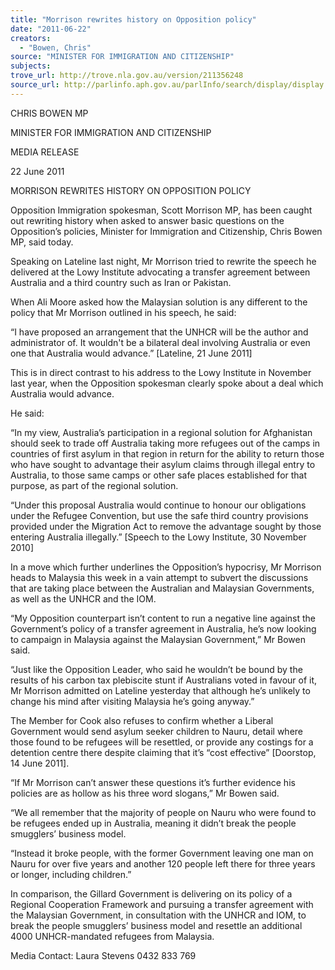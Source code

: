 ```yaml
---
title: "Morrison rewrites history on Opposition policy"
date: "2011-06-22"
creators:
  - "Bowen, Chris"
source: "MINISTER FOR IMMIGRATION AND CITIZENSHIP"
subjects:
trove_url: http://trove.nla.gov.au/version/211356248
source_url: http://parlinfo.aph.gov.au/parlInfo/search/display/display.w3p;query=Id%3A%22media/pressrel/863532%22
---
```


 CHRIS BOWEN MP 

 MINISTER FOR IMMIGRATION AND CITIZENSHIP   

 MEDIA RELEASE 

 22 June 2011 

 MORRISON REWRITES HISTORY ON OPPOSITION POLICY   

 Opposition Immigration spokesman, Scott Morrison MP, has been caught out  rewriting history when asked to answer basic questions on the Opposition’s policies,  Minister for Immigration and Citizenship, Chris Bowen MP, said today.   

 Speaking on Lateline last night, Mr Morrison tried to rewrite the speech he delivered  at the Lowy Institute advocating a transfer agreement between Australia and a third  country such as Iran or Pakistan.   

 When Ali Moore asked how the Malaysian solution is any different to the policy that  Mr Morrison outlined in his speech, he said:   

 “I have proposed an arrangement that the UNHCR will be the author and  administrator of. It wouldn't be a bilateral deal involving Australia or even one that  Australia would advance.” [Lateline, 21 June 2011]   

 This is in direct contrast to his address to the Lowy Institute in November last year,  when the Opposition spokesman clearly spoke about a deal which Australia would  advance.   

 He said:   

 “In my view, Australia’s participation in a regional solution for Afghanistan should  seek to trade off Australia taking more refugees out of the camps in countries of first  asylum in that region in return for the ability to return those who have sought to  advantage their asylum claims through illegal entry to Australia, to those same  camps or other safe places established for that purpose, as part of the regional  solution.    

 “Under this proposal Australia would continue to honour our obligations under the  Refugee Convention, but use the safe third country provisions provided under the  Migration Act to remove the advantage sought by those entering Australia illegally.”  [Speech to the Lowy Institute, 30 November 2010]   

 In a move which further underlines the Opposition’s hypocrisy, Mr Morrison heads to  Malaysia this week in a vain attempt to subvert the discussions that are taking place  between the Australian and Malaysian Governments, as well as the UNHCR and the  IOM.   

 “My Opposition counterpart isn’t content to run a negative line against the  Government’s policy of a transfer agreement in Australia, he’s now looking to  campaign in Malaysia against the Malaysian Government,” Mr Bowen said.   

 “Just like the Opposition Leader, who said he wouldn’t be bound by the results of his  carbon tax plebiscite stunt if Australians voted in favour of it, Mr Morrison admitted on  Lateline yesterday that although he’s unlikely to change his mind after visiting  Malaysia he’s going anyway.”   

 The Member for Cook also refuses to confirm whether a Liberal Government would  send asylum seeker children to Nauru, detail where those found to be refugees will  be resettled, or provide any costings for a detention centre there despite claiming that  it’s “cost effective” [Doorstop, 14 June 2011].   

 “If Mr Morrison can’t answer these questions it’s further evidence his policies are as  hollow as his three word slogans,” Mr Bowen said.   

 “We all remember that the majority of people on Nauru who were found to be  refugees ended up in Australia, meaning it didn’t break the people smugglers’  business model.   

 “Instead it broke people, with the former Government leaving one man on Nauru for  over five years and another 120 people left there for three years or longer, including  children.”   

 In comparison, the Gillard Government is delivering on its policy of a Regional  Cooperation Framework and pursuing a transfer agreement with the Malaysian  Government, in consultation with the UNHCR and IOM, to break the people  smugglers’ business model and resettle an additional 4000 UNHCR-mandated  refugees from Malaysia. 

 Media Contact: Laura Stevens 0432 833 769   

